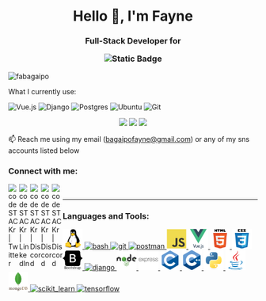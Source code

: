 <h1 align="center">Hello 👋, I'm Fayne</h1>
<h3 align="center">
  
  Full-Stack Developer for

![Static Badge](https://img.shields.io/badge/HQZen-%230374C7?style=for-the-badge&logo=data%3Aimage%2Fpng%3Bbase64%2CiVBORw0KGgoAAAANSUhEUgAAAC0AAAAtCAMAAAANxBKoAAAAOVBMVEUAj%2FX7%2Fv6z4PeS0PYCkPcAiPE5p%2FX%2F%2F%2F%2F%2B%2F%2F8AivWHzPQbmO%2B75PdfuPHo9%2FtEqenG6vig2fPV7%2FcJUyNhAAABMklEQVRIx%2B2VzXLDIAyEwZYsCf%2FE7fs%2FbCXkJjgG0s700pnswQf587IjEA7hrf8gNImUJZBcxCs8p9G0lq9wzbU0yxMsE2UtCAW9eHG60tFEw8l7oFyt0MSR%2BUoTqzdWaOazN9zpmjdTQQME0dxRY%2FMrGgBxXgdz1iW7uc013MbNG9KiPXe2TbtyMTrcSyI5ga3k3rFJM%2B05QXTUvuBWTwxh%2BmY5ByHq0Jb9sNXH9nGzjrf6TcfDvojLOuO8dXLnFuQEn2nS84u7bSa3cx8JAoq2MmW4SVuCXRNo13U%2FZenSTFuaAioIhvupatJRp0GcNTkde7TPDjzOd8d7KCbtkQR%2FRbfn8oluzeVl5qE58%2Ff7RIobQtYxVe8TNXJB5a6qXFa%2BIXAqHdWfyWldAt6%2FiT%2FSF9WPEQeg4K2JAAAAAElFTkSuQmCC&link=hqzen.com)
</h3>

<p align="left"> 
  <img src="https://komarev.com/ghpvc/?username=fabagaipo&label=Profile%20views&color=0e75b6&style=flat" alt="fabagaipo" />

  What I currently use:
  
  ![Vue.js](https://img.shields.io/badge/vuejs-%2335495e.svg?style=for-the-badge&logo=vuedotjs&logoColor=%234FC08D)
  ![Django](https://img.shields.io/badge/django-%23092E20.svg?style=for-the-badge&logo=django&logoColor=white)
  ![Postgres](https://img.shields.io/badge/postgres-%23316192.svg?style=for-the-badge&logo=postgresql&logoColor=white)
  ![Ubuntu](https://img.shields.io/badge/Ubuntu-E95420?style=for-the-badge&logo=ubuntu&logoColor=white)
  ![Git](https://img.shields.io/badge/git-%23F05033.svg?style=for-the-badge&logo=git&logoColor=white)

</p>

<p align="center"> 
  <img width="200px" src="https://media1.tenor.com/m/BP70qe8X0J8AAAAC/crycat-crying-cat.gif" />
  <img width="335px" src="https://media1.tenor.com/m/bCfpwMjfAi0AAAAC/cat-typing.gif" />
  <img width="200" src="https://media.tenor.com/9x_peML9tKQAAAAM/sad-cat.gif" />
</p>

📫 Reach me using my email (bagaipofayne@gmail.com) or any of my sns accounts listed below

<h3 align="left">Connect with me:</h3>
<p align="left">

[<img align="left" alt="codeSTACKr | Twitter" width="22px" src="https://cdn.jsdelivr.net/npm/simple-icons@v3/icons/twitter.svg" />][twitter]
[<img align="left" alt="codeSTACKr | LinkedIn" width="22px" src="https://cdn.jsdelivr.net/npm/simple-icons@v3/icons/linkedin.svg" />][linkedin]
[<img align="left" alt="codeSTACKr | Discord" width="22px" src="https://cdn.jsdelivr.net/npm/simple-icons@v3/icons/discord.svg" />][discord]
[<img align="left" alt="codeSTACKr | Discord" width="22px" src="https://cdn.jsdelivr.net/npm/simple-icons@v3/icons/reddit.svg" />][reddit]
[<img align="left" alt="codeSTACKr | Discord" width="22px" src="https://cdn.jsdelivr.net/npm/simple-icons@v3/icons/steam.svg" />][steam]

<br />

---
[twitter]: https://twitter.com/infaynety
[linkedin]: https://linkedin.com/in/fabagaipo
[discord]: http://discordapp.com/users/548838201549258772
[reddit]: https://reddit.com/user/fayayay
[steam]: https://steamcommunity.com/id/yippiefay/
</p>

<h3 align="left">Languages and Tools:</h3>
<p align="left">
<!-- BASH -->
<a href="https://www.linux.org/" target="_blank" rel="noreferrer"> <img src="https://raw.githubusercontent.com/devicons/devicon/master/icons/linux/linux-original.svg" alt="linux" width="40" height="40"/> </a> 
<a href="https://www.gnu.org/software/bash/" target="_blank" rel="noreferrer"> <img src="https://www.vectorlogo.zone/logos/gnu_bash/gnu_bash-icon.svg" alt="bash" width="40" height="40"/> </a>
<a href="https://git-scm.com/" target="_blank" rel="noreferrer"> <img src="https://www.vectorlogo.zone/logos/git-scm/git-scm-icon.svg" alt="git" width="40" height="40"/> </a>
<a href="https://postman.com" target="_blank" rel="noreferrer"> <img src="https://www.vectorlogo.zone/logos/getpostman/getpostman-icon.svg" alt="postman" width="40" height="40"/> </a>
<!-- FRONTEND -->
<a href="https://developer.mozilla.org/en-US/docs/Web/JavaScript" target="_blank" rel="noreferrer"> <img src="https://raw.githubusercontent.com/devicons/devicon/master/icons/javascript/javascript-original.svg" alt="javascript" width="40" height="40"/> </a>
<a href="https://vuejs.org/" target="_blank" rel="noreferrer"> <img src="https://raw.githubusercontent.com/devicons/devicon/master/icons/vuejs/vuejs-original-wordmark.svg" alt="vuejs" width="40" height="40"/> 
<a href="https://www.w3.org/html/" target="_blank" rel="noreferrer"> <img src="https://raw.githubusercontent.com/devicons/devicon/master/icons/html5/html5-original-wordmark.svg" alt="html5" width="40" height="40"/> </a>
<a href="https://www.w3schools.com/css/" target="_blank" rel="noreferrer"> <img src="https://raw.githubusercontent.com/devicons/devicon/master/icons/css3/css3-original-wordmark.svg" alt="css3" width="40" height="40"/> </a>
<a href="https://getbootstrap.com" target="_blank" rel="noreferrer"> <img src="https://raw.githubusercontent.com/devicons/devicon/master/icons/bootstrap/bootstrap-plain-wordmark.svg" alt="bootstrap" width="40" height="40"/> </a>
<!-- BACKEND -->
<a href="https://www.djangoproject.com/" target="_blank" rel="noreferrer"> <img src="https://cdn.worldvectorlogo.com/logos/django.svg" alt="django" width="40" height="40"/> </a>
<a href="https://nodejs.org" target="_blank" rel="noreferrer"> <img src="https://raw.githubusercontent.com/devicons/devicon/master/icons/nodejs/nodejs-original-wordmark.svg" alt="nodejs" width="40" height="40"/> </a>
<a href="https://expressjs.com" target="_blank" rel="noreferrer"> <img src="https://raw.githubusercontent.com/devicons/devicon/master/icons/express/express-original-wordmark.svg" alt="express" width="40" height="40"/> </a>
<!-- SCHOOL -->
<a href="https://www.cprogramming.com/" target="_blank" rel="noreferrer"> <img src="https://raw.githubusercontent.com/devicons/devicon/master/icons/c/c-original.svg" alt="c" width="40" height="40"/> </a>
<a href="https://www.w3schools.com/cpp/" target="_blank" rel="noreferrer"> <img src="https://raw.githubusercontent.com/devicons/devicon/master/icons/cplusplus/cplusplus-original.svg" alt="cplusplus" width="40" height="40"/> </a>
<a href="https://www.python.org" target="_blank" rel="noreferrer"> <img src="https://raw.githubusercontent.com/devicons/devicon/master/icons/python/python-original.svg" alt="python" width="40" height="40"/> </a>
<a href="https://www.java.com" target="_blank" rel="noreferrer"> <img src="https://raw.githubusercontent.com/devicons/devicon/master/icons/java/java-original.svg" alt="java" width="40" height="40"/> </a>
<!-- DATABASE -->
<a href="https://www.mongodb.com/" target="_blank" rel="noreferrer"> <img src="https://raw.githubusercontent.com/devicons/devicon/master/icons/mongodb/mongodb-original-wordmark.svg" alt="mongodb" width="40" height="40"/> </a>
<!-- MACHINE LEARNING -->
<a href="https://scikit-learn.org/" target="_blank" rel="noreferrer"> <img src="https://upload.wikimedia.org/wikipedia/commons/0/05/Scikit_learn_logo_small.svg" alt="scikit_learn" width="40" height="40"/> </a> <a href="https://www.tensorflow.org" target="_blank" rel="noreferrer"> <img src="https://www.vectorlogo.zone/logos/tensorflow/tensorflow-icon.svg" alt="tensorflow" width="40" height="40"/> </a>
</a> 
</p>
